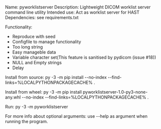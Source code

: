 Name: pyworklistserver
Description: Lightweight DICOM worklist server command line utility
Intended use: Act as worklist server for HAST 
Dependencies: see requirements.txt

Functionality:
* Reproduce with seed
* Configfile to manage functionality 
* Too long string
* Easy manageble data
* Variable character set(This feature is sanitised by pydicom (issue #18))
* NULL and Empty strings
* Delay

Install from source:
    py -3 -m pip install --no-index --find-links=%LOCALPYTHONPACKAGECACHE% .

Install from wheel:
    py -3 -m pip install pyworklistserver-1.0-py3-none-any.whl --no-index --find-links=%LOCALPYTHONPACKAGECACHE% .

Run:
    py -3 -m pyworklistserver
    
For more info about optional arguments:
    use --help as argument when running the program.
